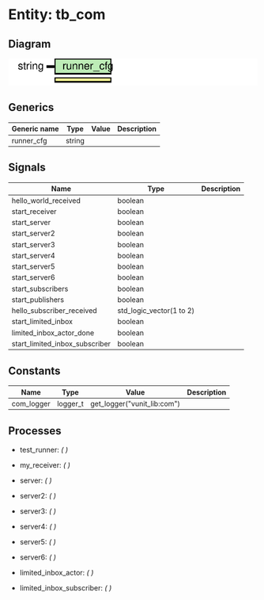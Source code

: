# Entity: tb_com
## Diagram
![Diagram](tb_com.svg "Diagram")
## Generics
| Generic name | Type   | Value | Description |
| ------------ | ------ | ----- | ----------- |
| runner_cfg   | string |       |             |
## Signals
| Name                           | Type                     | Description |
| ------------------------------ | ------------------------ | ----------- |
| hello_world_received           | boolean                  |             |
|  start_receiver                | boolean                  |             |
|  start_server                  | boolean                  |             |
| start_server2                  | boolean                  |             |
|  start_server3                 | boolean                  |             |
|  start_server4                 | boolean                  |             |
|  start_server5                 | boolean                  |             |
| start_server6                  | boolean                  |             |
|  start_subscribers             | boolean                  |             |
|  start_publishers              | boolean                  |             |
| hello_subscriber_received      | std_logic_vector(1 to 2) |             |
| start_limited_inbox            | boolean                  |             |
|  limited_inbox_actor_done      | boolean                  |             |
| start_limited_inbox_subscriber | boolean                  |             |
## Constants
| Name       | Type     | Value                        | Description |
| ---------- | -------- | ---------------------------- | ----------- |
| com_logger | logger_t |  get_logger("vunit_lib:com") |             |
## Processes
- test_runner: _(  )_

- my_receiver: _(  )_

- server: _(  )_

- server2: _(  )_

- server3: _(  )_

- server4: _(  )_

- server5: _(  )_

- server6: _(  )_

- limited_inbox_actor: _(  )_

- limited_inbox_subscriber: _(  )_

